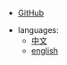
 <!-- 右上角自定义导航栏 -->
 - [GitHub](https://github.com/1391074994/Verilog-Hdl-Format)


* languages:
  * [中文]()
  * [english]()